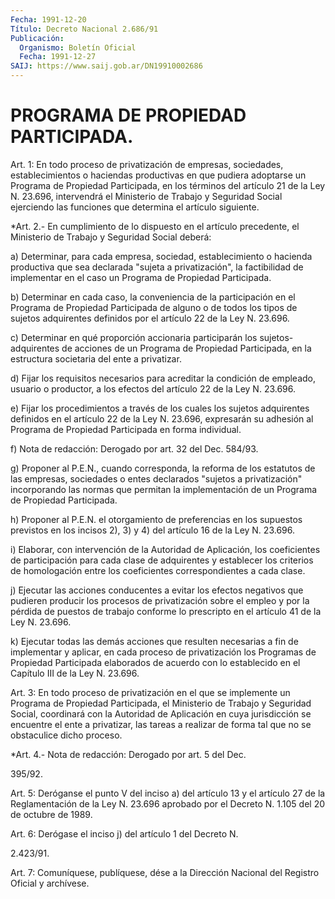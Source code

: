 ```yaml
---
Fecha: 1991-12-20
Título: Decreto Nacional 2.686/91
Publicación:
  Organismo: Boletín Oficial
  Fecha: 1991-12-27
SAIJ: https://www.saij.gob.ar/DN19910002686
---
```

# PROGRAMA DE PROPIEDAD PARTICIPADA.

<a id="1"></a>
Art.  1:  En  todo  proceso  de  privatización  de  empresas, sociedades,    establecimientos  o  haciendas  productivas  en  que pudiera adoptarse  un  Programa  de  Propiedad  Participada, en los términos  del  artículo  21  de  la  Ley N. 23.696, intervendrá  el Ministerio de Trabajo y Seguridad Social ejerciendo  las  funciones que determina el artículo siguiente.

<a id="2"></a>
*Art.  2.-  En  cumplimiento  de  lo  dispuesto en el artículo precedente, el Ministerio de Trabajo y Seguridad Social deberá:

a)  Determinar,  para  cada empresa, sociedad,  establecimiento  o hacienda productiva que sea  declarada "sujeta a privatización", la factibilidad de implementar en  el  caso  un  Programa de Propiedad Participada.

b)  Determinar en cada caso, la conveniencia de  la  participación en el  Programa  de  Propiedad Participada de alguno o de todos los tipos de sujetos adquirentes  definidos  por  el  artículo 22 de la Ley N. 23.696.

c)  Determinar  en  qué  proporción  accionaria  participarán  los sujetos-adquirentes   de  acciones  de  un  Programa  de  Propiedad Participada, en la estructura  societaria  del  ente  a privatizar.

d) Fijar los requisitos necesarios para acreditar la condición  de empleado,  usuario o productor, a los efectos del artículo 22 de la Ley N. 23.696.

e) Fijar los  procedimientos  a  través  de los cuales los sujetos adquirentes  definidos  en  el  artículo  22 de  la Ley  N. 23.696, expresarán  su  adhesión  al Programa de Propiedad  Participada  en forma individual.

f) Nota de redacción: Derogado  por art. 32 del Dec. 584/93.

g) Proponer  al  P.E.N.,  cuando  corresponda, la reforma  de  los estatutos  de las empresas, sociedades o entes declarados  "sujetos a  privatización"    incorporando    las  normas  que  permitan  la implementación  de  un  Programa  de  Propiedad    Participada.

h)  Proponer  al  P.E.N.  el otorgamiento de preferencias  en  los supuestos previstos en los incisos  2),  3) y 4) del artículo 16 de la Ley N. 23.696.

i) Elaborar, con intervención de la Autoridad  de  Aplicación, los coeficientes  de  participación  para  cada clase de adquirentes  y establecer  los criterios de homologación  entre  los  coeficientes correspondientes a cada clase.

j)  Ejecutar   las  acciones  conducentes  a  evitar  los  efectos negativos  que pudieren  producir  los  procesos  de  privatización sobre el empleo  y por la pérdida de puestos de trabajo conforme lo prescripto en el artículo 41 de la Ley N. 23.696.

k) Ejecutar todas  las  demás  acciones  que resulten necesarias a fin de implementar y aplicar, en cada proceso  de privatización los Programas  de Propiedad Participada elaborados de  acuerdo  con  lo establecido en el Capítulo III de la Ley N. 23.696.

<a id="3"></a>
Art.  3:  En  todo  proceso  de  privatización  en  el  que se implemente  un Programa de Propiedad Participada, el Ministerio  de Trabajo  y  Seguridad   Social,  coordinará  con  la  Autoridad  de Aplicación en cuya jurisdicción  se encuentre el ente a privatizar, las tareas a realizar de forma tal  que  no  se  obstaculice dicho proceso.

<a id="4"></a>
*Art.  4.-  Nota de redacción: Derogado por art. 5 del Dec.

395/92.

<a id="5"></a>
Art. 5: Deróganse el punto V del inciso a) del artículo 13 y el artículo  27  de la Reglamentación de la Ley N. 23.696 aprobado por el Decreto N. 1.105 del 20 de octubre de 1989.

<a id="6"></a>
Art.  6:  Derógase  el  inciso j) del artículo 1 del Decreto N.

2.423/91.

<a id="7"></a>
Art.  7: Comuníquese, publíquese, dése a la Dirección Nacional del Registro Oficial y archívese.